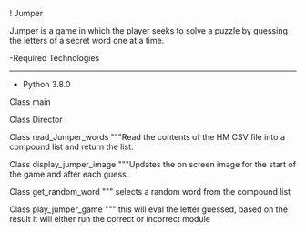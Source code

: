 ! Jumper

Jumper is a game in which the player seeks to solve a puzzle by guessing the letters of a secret word one at a time.




-Required Technologies

---

- Python 3.8.0


Class main

Class Director

Class read_Jumper_words
"""Read the contents of the HM CSV file into a compound list and return the list.

Class display_jumper_image
"""Updates the on screen image for the start of the game and after each guess

Class get_random_word
""" selects a random word from the compound list

Class play_jumper_game
""" this will eval the letter guessed, based on the result it will either run the correct or incorrect module

